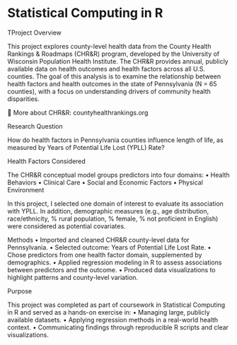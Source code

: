 # Statistical Computing in R

TProject Overview

This project explores county-level health data from the County Health Rankings & Roadmaps (CHR&R) program, developed by the University of Wisconsin Population Health Institute. The CHR&R provides annual, publicly available data on health outcomes and health factors across all U.S. counties. The goal of this analysis is to examine the relationship between health factors and health outcomes in the state of Pennsylvania (N = 65 counties), with a focus on understanding drivers of community health disparities.

🔗 More about CHR&R: countyhealthrankings.org

Research Question

How do health factors in Pennsylvania counties influence length of life, as measured by Years of Potential Life Lost (YPLL) Rate?

Health Factors Considered

The CHR&R conceptual model groups predictors into four domains:
	•	Health Behaviors
	•	Clinical Care
	•	Social and Economic Factors
	•	Physical Environment

In this project, I selected one domain of interest to evaluate its association with YPLL. In addition, demographic measures (e.g., age distribution, race/ethnicity, % rural population, % female, % not proficient in English) were considered as potential covariates.

Methods
	•	Imported and cleaned CHR&R county-level data for Pennsylvania.
	•	Selected outcome: Years of Potential Life Lost Rate.
	•	Chose predictors from one health factor domain, supplemented by demographics.
	•	Applied regression modeling in R to assess associations between predictors and the outcome.
	•	Produced data visualizations to highlight patterns and county-level variation.

Purpose

This project was completed as part of coursework in Statistical Computing in R and served as a hands-on exercise in:
	•	Managing large, publicly available datasets.
	•	Applying regression methods in a real-world health context.
	•	Communicating findings through reproducible R scripts and clear visualizations.

  
